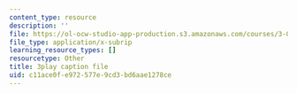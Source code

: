 ```yaml
---
content_type: resource
description: ''
file: https://ol-ocw-studio-app-production.s3.amazonaws.com/courses/3-091sc-introduction-to-solid-state-chemistry-fall-2010/c11ace0fe972577e9cd3bd6aae1278ce_FwIKZIWJfg8.vtt
file_type: application/x-subrip
learning_resource_types: []
resourcetype: Other
title: 3play caption file
uid: c11ace0f-e972-577e-9cd3-bd6aae1278ce
---
```

